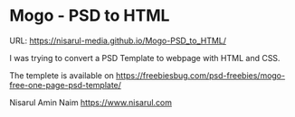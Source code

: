 # Mogo - PSD to HTML
URL: https://nisarul-media.github.io/Mogo-PSD_to_HTML/

I was trying to convert a PSD Template to webpage with HTML and CSS.

The templete is available on https://freebiesbug.com/psd-freebies/mogo-free-one-page-psd-template/

Nisarul Amin Naim
https://www.nisarul.com
